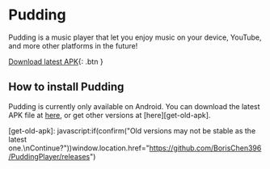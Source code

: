 # Pudding

Pudding is a music player that let you enjoy music on your device, YouTube, and more other platforms in the future!

[Download latest APK][get-latest-apk]{: .btn }

## How to install Pudding

Pudding is currently only available on Android.  You can download the latest APK file at [here][get-latest-apk], or get other versions at [here][get-old-apk].

<script>function getLatestApk(){fetch("https://api.github.com/repos/BorisChen396/PuddingPlayer/releases").then(res=>{if(res.ok)res.json().then(json=>{alert(JSON.stringify(json))})});}</script>

[get-latest-apk]: javascript:getLatestApk()
[get-old-apk]: javascript:if(confirm("Old versions may not be stable as the latest one.\nContinue?"))window.location.href="https://github.com/BorisChen396/PuddingPlayer/releases")
